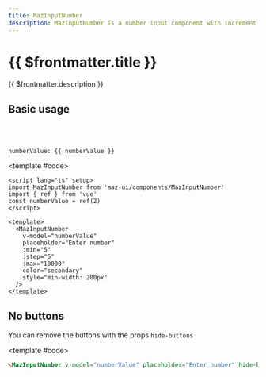 ```yaml
---
title: MazInputNumber
description: MazInputNumber is a number input component with increment and decrement buttons for user-friendly input. Customizable size, disabled state, and limit values.
---
```


# {{ $frontmatter.title }}

{{ $frontmatter.description }}

<!--@include: ./../.vitepress/mixins/getting-started.md-->

## Basic usage

<ComponentDemo>
  <MazInputNumber
    v-model="numberValue"
    placeholder="Enter number"
    :min="5"
    :step="5"
    :max="10000"
    color="secondary"
    style="min-width: 200px"
  />

  <br />
  <br />

`numberValue: {{ numberValue }}`

<template #code>

```vue
<script lang="ts" setup>
import MazInputNumber from 'maz-ui/components/MazInputNumber'
import { ref } from 'vue'
const numberValue = ref(2)
</script>

<template>
  <MazInputNumber
    v-model="numberValue"
    placeholder="Enter number"
    :min="5"
    :step="5"
    :max="10000"
    color="secondary"
    style="min-width: 200px"
  />
</template>
```

  </template>
</ComponentDemo>

## No buttons

You can remove the buttons with the props `hide-buttons`

<ComponentDemo>
  <MazInputNumber
    v-model="numberValue"
    placeholder="Enter number"
    hide-buttons
  />

<template #code>

```html
<MazInputNumber v-model="numberValue" placeholder="Enter number" hide-buttons />
```

  </template>
</ComponentDemo>

<!--@include: ./../.vitepress/mixins/maz-input-props.md-->
<!--@include: ./../../.vitepress/generated-docs/maz-input-number.doc.md-->

<script lang="ts" setup>
  import { ref } from 'vue'
  const numberValue = ref()
</script>
